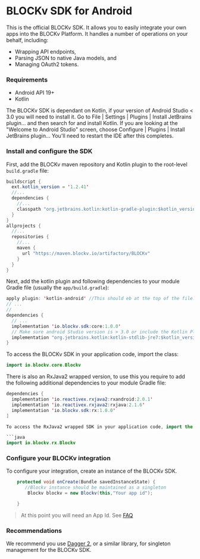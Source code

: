 BLOCKv SDK for Android
======================

This is the official BLOCKv SDK. It allows you to easily integrate your own apps into the BLOCKv Platform. It handles a number of operations on your behalf, including:

- Wrapping API endpoints,
- Parsing JSON to native Java models, and
- Managing OAuth2 tokens.

### Requirements

- Android API 19+
- Kotlin

The BLOCKv SDK is dependant on Kotlin, if your version of Android Studio < 3.0 you will need to install it. Go to File | Settings | Plugins | Install JetBrains plugin… and then search for and install Kotlin. If you are looking at the "Welcome to Android Studio" screen, choose Configure | Plugins | Install JetBrains plugin… You'll need to restart the IDE after this completes.


### Install and configure the SDK

First, add the BLOCKv maven repository and Kotlin plugin to the root-level `build.gradle` file:

```java
buildscript {
  ext.kotlin_version = '1.2.41'
  //...
  dependencies {
    //...
    classpath "org.jetbrains.kotlin:kotlin-gradle-plugin:$kotlin_version"
  }
}
allprojects {
  //...
  repositories {
    //...
    maven {
      url "https://maven.blockv.io/artifactory/BLOCKv"
    }
  }
}
```

Next, add the kotlin plugin and following dependencies to your module Gradle file (usually the `app/build.gradle`):

```java
apply plugin: 'kotlin-android' //This should eb at the top of the file.
// ...
//
dependencies {
  // ...
  implementation 'io.blockv.sdk:core:1.0.0'
  // Make sure android Studio version is > 3.0 or include the Kotlin Plugin
  implementation "org.jetbrains.kotlin:kotlin-stdlib-jre7:$kotlin_version"
}
```

To access the BLOCKv SDK in your application code, import the class:

```java
import io.blockv.core.Blockv
```

There is also an RxJava2 wrapped version, to use this you require to add the following additional dependencies to your module Gradle file:

```java
dependencies {
  implementation 'io.reactivex.rxjava2:rxandroid:2.0.1'
  implementation 'io.reactivex.rxjava2:rxjava:2.1.6'
  implementation 'io.blockv.sdk:rx:1.0.0'
]

To access the RxJava2 wrapped SDK in your application code, import the class:

```java
import io.blockv.rx.Blockv
```

### Configure your BLOCKv integration

To configure your integration, create an instance of the BLOCKv SDK.

```java
    protected void onCreate(Bundle savedInstanceState) {
       //Blockv instance should be maintained as a singleton
        Blockv blockv = new Blockv(this,"Your app id");

    }
```

> At this point you will need an App Id. See [FAQ](https://developer-dev.blockv.io/docs/faq)

### Recommendations

We recommend you use [Dagger 2](https://github.com/google/dagger), or a similar library, for singleton management for the BLOCKv SDK.